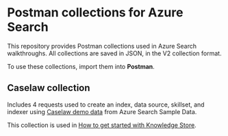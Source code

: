 # Postman collections for Azure Search

This repository provides Postman collections used in Azure Search walkthroughs. All collections are saved in JSON, in the V2 collection format.

To use these collections, import them into **Postman**.

## Caselaw collection

Includes 4 requests used to create an index, data source, skillset, and indexer using [Caselaw demo data](https://github.com/Azure-Samples/azure-search-sample-data/tree/master/caselaw) from Azure Search Sample Data.

This collection is used in [How to get started with Knowledge Store](https://docs.microsoft.com/azure/search/knowledge-store-howto).

